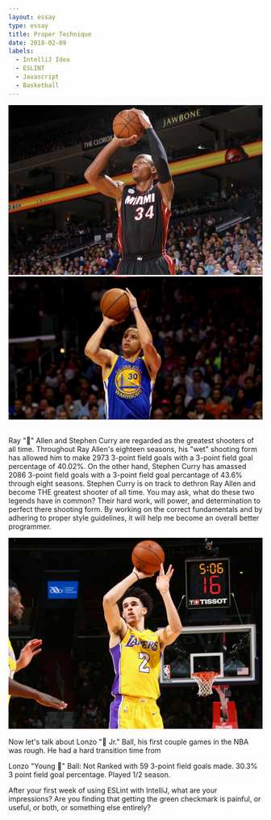 ```yaml
---
layout: essay
type: essay
title: Proper Technique
date: 2018-02-09
labels:
  - IntelliJ Idea
  - ESLINT
  - Javascript
  - Basketball
---
```


<img class="ui small left circular floated image" src="../images/Rallen-shooting.jpg">
<img class="ui small middle circular floated image" src="../images/Curry_shooting.jpg">

## 

Ray "🐐" Allen and Stephen Curry are regarded as the greatest shooters of all time.
Throughout Ray Allen's eighteen seasons, his "wet" shooting form has allowed him to make 2973 3-point field goals with a 3-point field goal percentage of 40.02%. On the other hand, Stephen Curry has amassed 2086 3-point field goals with a 3-point field goal percantage of 43.6% through eight seasons. Stephen Curry is on track to dethron Ray Allen and become THE greatest shooter of all time. You may ask, what do these two legends have in common? Their hard work, will power, and determination to perfect there shooting form. By working on the correct fundamentals and by adhering to proper style guidelines, it will help me become an overall better programmer.


<img class="ui small left circular floated image" src="../images/lonzo-shooting.jpg">

Now let's talk about Lonzo "🐐 Jr." Ball, his first couple games in the NBA was rough. He had a hard transition time from


Lonzo "Young 🐐" Ball:
Not Ranked with 59 3-point field goals made.
30.3% 3 point field goal percentage.
Played 1/2 season.

After your first week of using ESLint with IntelliJ, what are your impressions? Are you finding that getting the green checkmark is painful, or useful, or both, or something else entirely?
